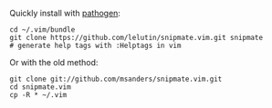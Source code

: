 Quickly install with [pathogen](https://github.com/tpope/vim-pathogen):

    cd ~/.vim/bundle
    git clone https://github.com/lelutin/snipmate.vim.git snipmate
    # generate help tags with :Helptags in vim

Or with the old method:

    git clone git://github.com/msanders/snipmate.vim.git
	cd snipmate.vim
	cp -R * ~/.vim
